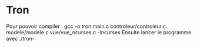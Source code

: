 # Tron

Pour pouvoir compiler :
gcc -o tron main.c controleur/controleur.c modele/modele.c vue/vue_ncurses.c -lncurses
Ensuite lancer le programme avec ./tron-